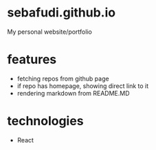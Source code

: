 # sebafudi.github.io
My personal website/portfolio

# features
- fetching repos from github page
- if repo has homepage, showing direct link to it
- rendering markdown from README.MD

# technologies
- React
